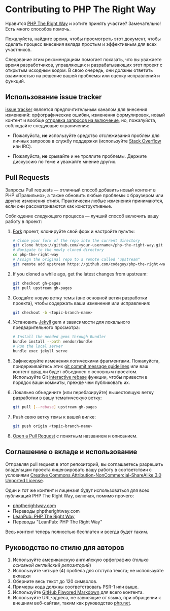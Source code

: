 # Contributing to PHP The Right Way

Нравится [PHP The Right Way](http://phptherightway.com) и хотите принять участие?
Замечательно! Есть много способов помочь.

Пожалуйста, найдите время, чтобы просмотреть этот документ, чтобы сделать процесс
внесения вклада простым и эффективным для всех участников.

Следование этим рекомендациям помогает показать, что вы уважаете время разработчиков,
управляющих и разрабатывающих этот проект с открытым исходным кодом. В свою очередь,
они должны ответить взаимностью на решение вашей проблемы или оценку исправлений
и функций.

## Использование issue tracker

[issue tracker](https://github.com/codeguy/php-the-right-way/issues) является
предпочтительным каналом для внесения изменений: орфографические ошибки, изменения
формулировок, новый контент и вообще [отправка запросов на включение](#pull-requests),
но, пожалуйста, соблюдайте следующие ограничения:

* Пожалуйста, **не** используйте средство отслеживания проблем для личных запросов
в службу поддержки (используйте [Stack Overflow](http://stackoverflow.com/questions/tagged/php) или IRC).

* Пожалуйста, **не** срывайте и не троллите проблемы. Держите дискуссию по теме
и уважайте мнение других.

## Pull Requests

Запросы Pull requests — отличный способ добавить новый контент в PHP «Правильно»,
а также обновить любые проблемы с браузером или другие изменения стиля.
Практически любые изменения принимаются, если они рассматриваются как конструктивные.

Соблюдение следующего процесса — лучший способ включить вашу работу в проект:

1. [Fork](http://help.github.com/fork-a-repo/) проект, клонируйте свой форк и
настройте пульты:

   ```bash
   # Clone your fork of the repo into the current directory
   git clone https://github.com/<your-username>/php-the-right-way.git
   # Navigate to the newly cloned directory
   cd php-the-right-way
   # Assign the original repo to a remote called "upstream"
   git remote add upstream https://github.com/codeguy/php-the-right-way.git
   ```

2. If you cloned a while ago, get the latest changes from upstream:

   ```bash
   git checkout gh-pages
   git pull upstream gh-pages
   ```

3. Создайте новую ветку темы (вне основной ветки разработки проекта), чтобы
содержать ваши изменения или исправления:

   ```bash
   git checkout -b <topic-branch-name>
   ```

4. Установить [Jekyll](https://github.com/jekyll/jekyll/) gem и зависимости для локального предварительного просмотра:

    ```bash
    # Install the needed gems through Bundler
    bundle install --path vendor/bundle
    # Run the local server
    bundle exec jekyll serve
    ```

5. Зафиксируйте изменения логическими фрагментами. Пожалуйста, придерживайтесь этих [git commit
   message guidelines](http://tbaggery.com/2008/04/19/a-note-about-git-commit-messages.html)
   или ваш контент вряд ли будет объединен с основным проектом. Используйте Git
   [interactive rebase](https://help.github.com/articles/about-git-rebase/)
   функции, чтобы привести в порядок ваши коммиты, прежде чем публиковать их.

6. Локально объедините (или перебазируйте) вышестоящую ветку разработки в вашу тематическую ветку:

   ```bash
   git pull [--rebase] upstream gh-pages
   ```

7. Push свою ветку темы к вашей вилке:

   ```bash
   git push origin <topic-branch-name>
   ```

8. [Open a Pull Request](https://help.github.com/articles/using-pull-requests/)
    с понятным названием и описанием.

## Соглашение о вкладе и использование

Отправляя pull request в этот репозиторий, вы соглашаетесь разрешить владельцам проекта лицензировать вашу работу в
соответствии с условиями [Creative Commons Attribution-NonCommercial-ShareAlike
3.0 Unported License](http://creativecommons.org/licenses/by-nc-sa/3.0/).

Один и тот же контент и лицензия будут использоваться для всех публикаций PHP The Right Way, включая, помимо прочего:

* [phptherightway.com](http://phptherightway.com)
* Переводы phptherightway.com
* [LeanPub: PHP The Right Way](https://leanpub.com/phptherightway/)
* Переводы "LeanPub: PHP The Right Way"

Весь контент теперь полностью бесплатен и всегда будет таким.

## Руководство по стилю для авторов

1. Используйте американскую английскую орфографию (*только основной английский репозиторий*)
2. Используйте четыре (4) пробела для отступа текста; не используйте вкладки
3. Оберните весь текст до 120 символов.
4. Примеры кода должны соответствовать PSR-1 или выше.
5. Используйте [GitHub Flavored Markdown](https://github.github.com/gfm/) для всего контента.
6. Используйте URL-адреса, не зависящие от языка, при обращении к внешним веб-сайтам, таким как руководство [php.net](http://php.net/urlhowto.php).
